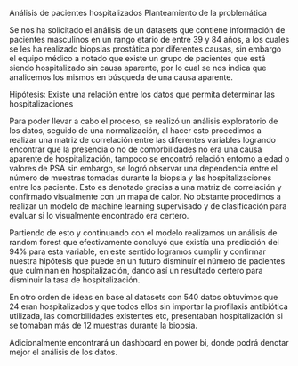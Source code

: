 Análisis de pacientes hospitalizados
Planteamiento de la problemática

Se nos ha solicitado el análisis de un datasets que contiene información de pacientes masculinos en un rango etario de entre 39 y 84 años, a los cuales se les ha realizado biopsias prostática por diferentes causas, sin embargo el equipo médico a notado que existe un grupo de pacientes que está siendo hospitalizado sin causa aparente, por lo cual se nos indica que analicemos los mismos en búsqueda de una causa aparente.

Hipótesis:
Existe una relación entre los datos que permita determinar las hospitalizaciones

Para poder llevar a cabo el proceso, se realizó un análisis exploratorio de los datos, seguido de una normalización, al hacer esto procedimos a realizar una matriz de correlación entre las diferentes variables logrando encontrar que la presencia o no de comorbilidades no era una causa aparente de hospitalización, tampoco se encontró relación entorno a edad o valores de PSA sin embargo, se logró observar una dependencia entre el número de muestras tomadas durante la biopsia y las hospitalizaciones entre los paciente. Esto es denotado gracias a una matriz de correlación y confirmado visualmente con un mapa de calor. No obstante procedimos a realizar un modelo de machine learning supervisado y de clasificación para evaluar si lo visualmente encontrado era certero.

Partiendo de esto y continuando con el modelo realizamos un análisis de random forest que efectivamente concluyó que existía una predicción del 94% para esta variable, en este sentido logramos cumplir y confirmar nuestra hipótesis que puede en un futuro disminuír el número de pacientes que culminan en hospitalización, dando así un resultado certero para disminuir la tasa de hospitalización.

En otro orden de ideas en base al datasets con 540 datos obtuvimos que 24 eran hospitalizados y que todos ellos sin importar la profilaxis antibiótica utilizada, las comorbilidades existentes etc, presentaban hospitalización si se tomaban más de 12 muestras durante la biopsia.

Adicionalmente encontrará un dashboard en power bi, donde podrá denotar mejor el análisis de los datos.

